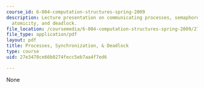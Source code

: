 ```yaml
---
course_id: 6-004-computation-structures-spring-2009
description: Lecture presentation on communicating processes, semaphores, synchronization,
  atomicity, and deadlock.
file_location: /coursemedia/6-004-computation-structures-spring-2009/27e3478ce66b0274fecc5eb7aa4f7ed6_MIT6_004s09_lec21.pdf
file_type: application/pdf
layout: pdf
title: Processes, Synchronization, & Deadlock
type: course
uid: 27e3478ce66b0274fecc5eb7aa4f7ed6

---
```

None